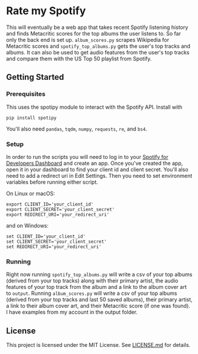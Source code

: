 # Rate my Spotify

This will eventually be a web app that takes recent Spotify listening history and finds Metacritic scores for the top albums the user listens to. So far only the back end is set up. `album_scores.py` scrapes Wikipedia for Metacritic scores and `spotify_top_albums.py` gets the user's top tracks and albums. It can also be used to get audio features from the user's top tracks and compare them with the US Top 50 playlist from Spotify.

## Getting Started

### Prerequisites

This uses the spotipy module to interact with the Spotify API. Install with
```
pip install spotipy
```

You'll also need `pandas`, `tqdm`, `numpy`, `requests`, `re`, and `bs4`.

### Setup 

In order to run the scripts you will need to log in to your [Spotify for Developers Dashboard](https://developer.spotify.com/dashboard/) and create an app. Once you've created the app, open it in your dashboard to find your client id and client secret. You'll also need to add a redirect uri in Edit Settings. Then you need to set environment variables before running either script.

On Linux or macOS:
```
export CLIENT_ID='your_client_id'
export CLIENT_SECRET='your_client_secret'
export REDIRECT_URI='your_redirect_uri'
```

and on Windows:
```
set CLIENT_ID='your_client_id'
set CLIENT_SECRET='your_client_secret'
set REDIRECT_URI='your_redirect_uri'
```

### Running

Right now running `spotify_top_albums.py` will write a csv of your top albums (derived from your top tracks) along with their primary artist, the audio features of your top track from the album and a link to the album cover art to `output`. Running `album_scores.py` will write a csv of your top albums (derived from your top tracks and last 50 saved albums), their primary artist, a link to their album cover art, and their Metacritic score (if one was found). I have examples from my account in the output folder.

## License

This project is licensed under the MIT License. See [LICENSE.md](LICENSE.md) for details.
